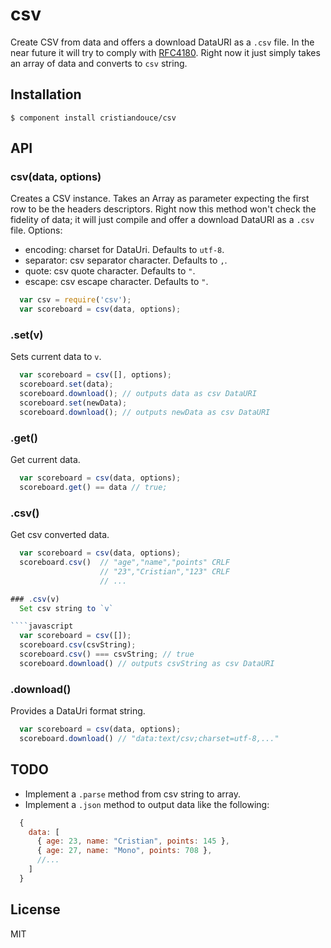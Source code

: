 
# csv

  Create CSV from data and offers a download DataURI as a `.csv` file. In the near future it will try to comply with [RFC4180](http://tools.ietf.org/html/rfc4180). Right now it just simply takes an array of data and converts to `csv` string.
  
## Installation

    $ component install cristiandouce/csv

## API

### csv(data, options)
  Creates a CSV instance. Takes an Array as parameter expecting the first row to be the headers descriptors. Right now this method won't check the fidelity of data; it will just compile and offer a download DataURI as a `.csv` file.
  Options:
  * encoding: charset for DataUri. Defaults to `utf-8`.
  * separator: csv separator character. Defaults to `,`.
  * quote: csv quote character. Defaults to `"`.
  * escape: csv escape character. Defaults to `"`.

````javascript
  var csv = require('csv');
  var scoreboard = csv(data, options);
````

### .set(v)
  Sets current data to `v`.

````javascript
  var scoreboard = csv([], options);
  scoreboard.set(data);
  scoreboard.download(); // outputs data as csv DataURI
  scoreboard.set(newData);
  scoreboard.download(); // outputs newData as csv DataURI
````

### .get()
  Get current data.

````javascript
  var scoreboard = csv(data, options);
  scoreboard.get() == data // true;
````

### .csv()
  Get csv converted data.

````javascript
  var scoreboard = csv(data, options);
  scoreboard.csv()  // "age","name","points" CRLF
                    // "23","Cristian","123" CRLF
                    // ...

### .csv(v)
  Set csv string to `v`

````javascript
  var scoreboard = csv([]);
  scoreboard.csv(csvString);
  scoreboard.csv() === csvString; // true
  scoreboard.download() // outputs csvString as csv DataURI
````

### .download()
  Provides a DataUri format string.

````javascript
  var scoreboard = csv(data, options);
  scoreboard.download() // "data:text/csv;charset=utf-8,..."
````

## TODO
  * Implement a `.parse` method from csv string to array.
  * Implement a `.json` method to output data like the following:
  ````javascript
    {
      data: [
        { age: 23, name: "Cristian", points: 145 },
        { age: 27, name: "Mono", points: 708 },
        //...
      ]
    }
  ````

## License

  MIT
